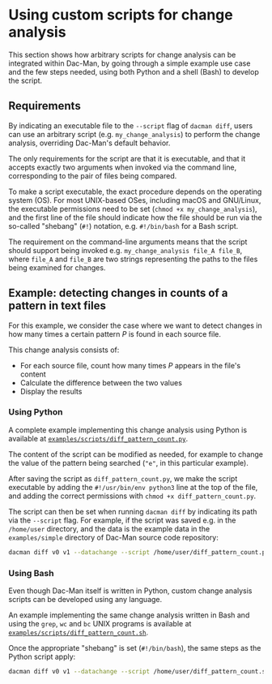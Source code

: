 # Using custom scripts for change analysis

This section shows how arbitrary scripts for change analysis
can be integrated within Dac-Man,
by going through a simple example use case and the few steps needed,
using both Python and a shell (Bash) to develop the script.

## Requirements

By indicating an executable file to the `--script` flag of `dacman diff`,
users can use an arbitrary script (e.g. `my_change_analysis`) to perform the change analysis,
overriding Dac-Man's default behavior.

The only requirements for the script are
that it is executable,
and that it accepts exactly two arguments when invoked via the command line,
corresponding to the pair of files being compared.

To make a script executable, the exact procedure depends on the operating system (OS).
For most UNIX-based OSes, including macOS and GNU/Linux,
the executable permissions need to be set (`chmod +x my_change_analysis`),
and the first line of the file should indicate how the file should be run
via the so-called "shebang" (`#!`) notation, e.g. `#!/bin/bash` for a Bash script.

The requirement on the command-line arguments means that the script should support
being invoked e.g. `my_change_analysis file_A file_B`,
where `file_A` and `file_B` are two strings representing the paths to the files being examined for changes.

## Example: detecting changes in counts of a pattern in text files

For this example, we consider the case where we want to detect changes
in how many times a certain pattern *P* is found in each source file.

This change analysis consists of:

- For each source file, count how many times *P* appears in the file's content
- Calculate the difference between the two values
- Display the results

### Using Python

A complete example implementing this change analysis using Python is available at [`examples/scripts/diff_pattern_count.py`](https://github.com/deduce-dev/dac-man/blob/master/examples/scripts/diff_pattern_count.py).

The content of the script can be modified as needed,
for example to change the value of the pattern being searched (`"e"`, in this particular example).

After saving the script as `diff_pattern_count.py`,
we make the script executable by adding the `#!/usr/bin/env python3` line at the top of the file,
and adding the correct permissions with `chmod +x diff_pattern_count.py`.

The script can then be set when running `dacman diff` by indicating its path via the `--script` flag.
For example, if the script was saved e.g. in the `/home/user` directory,
and the data is the example data in the `examples/simple` directory of Dac-Man source code repository:

```sh
dacman diff v0 v1 --datachange --script /home/user/diff_pattern_count.py
```

### Using Bash

Even though Dac-Man itself is written in Python,
custom change analysis scripts can be developed using any language.

An example implementing the same change analysis written in Bash and using the `grep`, `wc` and `bc` UNIX programs is available at [`examples/scripts/diff_pattern_count.sh`](https://github.com/deduce-dev/dac-man/blob/master/examples/scripts/diff_pattern_count.sh).

Once the appropriate "shebang" is set (`#!/bin/bash`), the same steps as the Python script apply:

```sh
dacman diff v0 v1 --datachange --script /home/user/diff_pattern_count.sh
```
